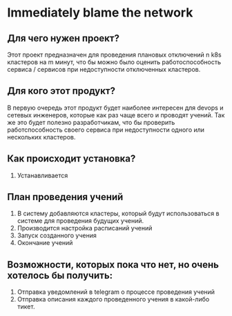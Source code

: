 # Immediately blame the network

## Для чего нужен проект?
Этот проект предназначен для проведения плановых отключений n k8s кластеров на m минут, что бы можно было оценить работоспособность сервиса / сервисов при недоступности отключенных кластеров.
## Для кого этот продукт?
В первую очередь этот продукт будет наиболее интересен для devops и сетевых инженеров, которые как раз чаще всего и проводят учений. Так же это будет полезно разработчикам, что бы проверить работспособность своего сервиса при недоступности одного или нескольких кластеров.
## Как происходит установка?
1. Устанавливается 
## План проведения учений
1. В систему добавляются кластеры, который будут использоваться в системе для проведения будущих учений.
2. Производится настройка расписаний учений
3. Запуск созданного учения
4. Окончание учений
## Возможности, которых пока что нет, но очень хотелось бы получить:
1. Отправка уведомлений в telegram о процессе проведения учений
2. Отправка описания каждого проведенного учения в какой-либо тикет.
